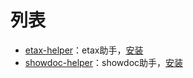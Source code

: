 # 列表

- [etax-helper](./packages/etax-helper)：etax助手，[安装](https://github.com/kxx/k-script/main/packages/etax-helper/dist/etax-helper.user.js)
- [showdoc-helper](./packages/showdoc-helper)：showdoc助手，[安装](https://github.com/kxx/k-script/main/packages/etax-helper/dist/etax-helper.user.js)
